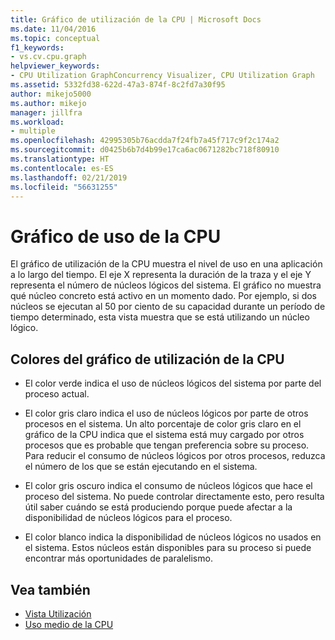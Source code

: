 ```yaml
---
title: Gráfico de utilización de la CPU | Microsoft Docs
ms.date: 11/04/2016
ms.topic: conceptual
f1_keywords:
- vs.cv.cpu.graph
helpviewer_keywords:
- CPU Utilization GraphConcurrency Visualizer, CPU Utilization Graph
ms.assetid: 5332fd38-622d-47a3-874f-8c2fd7a30f95
author: mikejo5000
ms.author: mikejo
manager: jillfra
ms.workload:
- multiple
ms.openlocfilehash: 42995305b76acdda7f24fb7a45f717c9f2c174a2
ms.sourcegitcommit: d0425b6b7d4b99e17ca6ac0671282bc718f80910
ms.translationtype: HT
ms.contentlocale: es-ES
ms.lasthandoff: 02/21/2019
ms.locfileid: "56631255"
---
```

# <a name="cpu-utilization-graph"></a>Gráfico de uso de la CPU
El gráfico de utilización de la CPU muestra el nivel de uso en una aplicación a lo largo del tiempo. El eje X representa la duración de la traza y el eje Y representa el número de núcleos lógicos del sistema. El gráfico no muestra qué núcleo concreto está activo en un momento dado. Por ejemplo, si dos núcleos se ejecutan al 50 por ciento de su capacidad durante un período de tiempo determinado, esta vista muestra que se está utilizando un núcleo lógico.

## <a name="cpu-utilization-graph-colors"></a>Colores del gráfico de utilización de la CPU

-   El color verde indica el uso de núcleos lógicos del sistema por parte del proceso actual.

-   El color gris claro indica el uso de núcleos lógicos por parte de otros procesos en el sistema. Un alto porcentaje de color gris claro en el gráfico de la CPU indica que el sistema está muy cargado por otros procesos que es probable que tengan preferencia sobre su proceso. Para reducir el consumo de núcleos lógicos por otros procesos, reduzca el número de los que se están ejecutando en el sistema.

-   El color gris oscuro indica el consumo de núcleos lógicos que hace el proceso del sistema. No puede controlar directamente esto, pero resulta útil saber cuándo se está produciendo porque puede afectar a la disponibilidad de núcleos lógicos para el proceso.

-   El color blanco indica la disponibilidad de núcleos lógicos no usados en el sistema. Estos núcleos están disponibles para su proceso si puede encontrar más oportunidades de paralelismo.

## <a name="see-also"></a>Vea también
- [Vista Utilización](../profiling/utilization-view.md)
- [Uso medio de la CPU](../profiling/average-cpu-utilization.md)